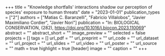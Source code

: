 +++
title = "Knowledge shortfalls' interactions shadow our perception of species' exposure to human threats"
date = "2023-01-01"
publication_types = ["2"]
authors = ["Matias C. Baranzelli", "Fabricio Villalobos", "Javier Maximiliano Cordier", "Javier Nori"]
publication = "In: BIOLOGICAL CONSERVATION, (282), https://doi.org/10.1016/j.biocon.2023.110069"
abstract = ""
abstract_short = ""
image_preview = ""
selected = false
projects = []
tags = []
url_pdf = ""
url_preprint = ""
url_code = ""
url_dataset = ""
url_project = ""
url_slides = ""
url_video = ""
url_poster = ""
url_source = ""
math = true
highlight = true
[header]
image = ""
caption = ""
+++

